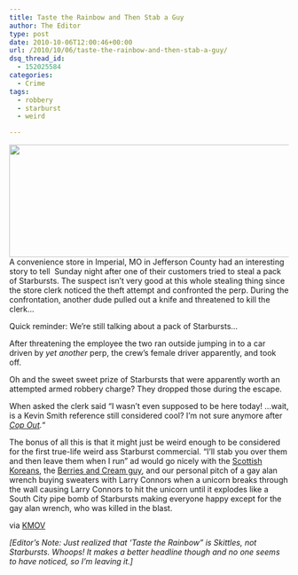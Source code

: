 ```yaml
---
title: Taste the Rainbow and Then Stab a Guy
author: The Editor
type: post
date: 2010-10-06T12:00:46+00:00
url: /2010/10/06/taste-the-rainbow-and-then-stab-a-guy/
dsq_thread_id:
  - 152025584
categories:
  - Crime
tags:
  - robbery
  - starburst
  - weird

---
```

<p style="text-align: left;">
  <a href="http://media.punchingkitty.com/wordpress/2010/10/0.jpeg?page=1"><img class="aligncenter size-full wp-image-7192" title="berries and cream" src="http://media.punchingkitty.com/wordpress/2010/10/0.jpeg" alt="" width="600" height="203" /></a>A convenience store in Imperial, MO in Jefferson County had an interesting story to tell  Sunday night after one of their customers tried to steal a pack of Starbursts. The suspect isn&#8217;t very good at this whole stealing thing since the store clerk noticed the theft attempt and confronted the perp. During the confrontation, another dude pulled out a knife and threatened to kill the clerk&#8230;
</p>

Quick reminder: We&#8217;re still talking about a pack of Starbursts&#8230;

After threatening the employee the two ran outside jumping in to a car driven by _yet another_ perp, the crew&#8217;s female driver apparently, and took off.

Oh and the sweet sweet prize of Starbursts that were apparently worth an attempted armed robbery charge? They dropped those during the escape.

When asked the clerk said &#8220;I wasn&#8217;t even supposed to be here today! &#8230;wait, is a Kevin Smith reference still considered cool? I&#8217;m not sure anymore after _<a href="http://www.imdb.com/title/tt1385867/" target="_blank">Cop Out</a>._&#8220;

The bonus of all this is that it might just be weird enough to be considered for the first true-life weird ass Starburst commercial. &#8220;I&#8217;ll stab you over them and then leave them when I run&#8221; ad would go nicely with the <a href="http://www.youtube.com/watch?v=4h3ewZxrqU4" target="_blank">Scottish Koreans</a>, the <a href="http://www.youtube.com/watch?v=wYX_zhlTDr8" target="_blank">Berries and Cream guy</a>, and our personal pitch of a gay alan wrench buying sweaters with Larry Connors when a unicorn breaks through the wall causing Larry Connors to hit the unicorn until it explodes like a South City pipe bomb of Starbursts making everyone happy except for the gay alan wrench, who was killed in the blast.

via <a href="http://www.kmov.com/news/local/Man-threatens-to-kill-over-Starburst-candy-104369954.html" target="_blank">KMOV</a>

_[Editor&#8217;s Note: Just realized that &#8216;Taste the Rainbow&#8221; is Skittles, not Starbursts. Whoops! It makes a better headline though and no one seems to have noticed, so I&#8217;m leaving it.]_